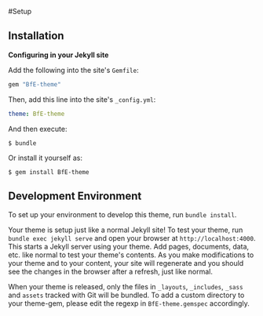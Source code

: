 #Setup

## Installation

**Configuring in your Jekyll site**

Add the following into the site's `Gemfile`:

```ruby
gem "BfE-theme"
```

Then, add this line into the site's `_config.yml`:

```yaml
theme: BfE-theme
```

And then execute:

    $ bundle

Or install it yourself as:

    $ gem install BfE-theme

## Development Environment

To set up your environment to develop this theme, run `bundle install`.

Your theme is setup just like a normal Jekyll site! To test your theme, run `bundle exec jekyll serve` and open your browser at `http://localhost:4000`. This starts a Jekyll server using your theme. Add pages, documents, data, etc. like normal to test your theme's contents. As you make modifications to your theme and to your content, your site will regenerate and you should see the changes in the browser after a refresh, just like normal.

When your theme is released, only the files in `_layouts`, `_includes`, `_sass` and `assets` tracked with Git will be bundled.
To add a custom directory to your theme-gem, please edit the regexp in `BfE-theme.gemspec` accordingly.
